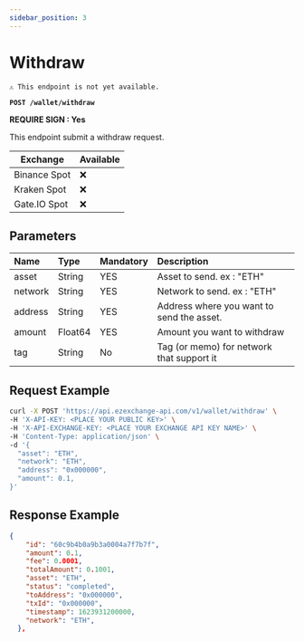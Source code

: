 ```yaml
---
sidebar_position: 3
---
```


# Withdraw

`⚠️ This endpoint is not yet available.`

**`POST /wallet/withdraw`**

**REQUIRE SIGN : Yes**

This endpoint submit a withdraw request.

| Exchange     | Available |
| ------------ | --------- |
| Binance Spot | ❌        |
| Kraken Spot  | ❌        |
| Gate.IO Spot | ❌        |

## Parameters

| Name    | Type    | Mandatory | Description                               |
| :------ | :------ | :-------- | :---------------------------------------- |
| asset   | String  | YES       | Asset to send. ex : "ETH"                 |
| network | String  | YES       | Network to send. ex : "ETH"               |
| address | String  | YES       | Address where you want to send the asset. |
| amount  | Float64 | YES       | Amount you want to withdraw               |
| tag     | String  | No        | Tag (or memo) for network that support it |

## Request Example

```bash
curl -X POST 'https://api.ezexchange-api.com/v1/wallet/withdraw' \
-H 'X-API-KEY: <PLACE YOUR PUBLIC KEY>' \
-H 'X-API-EXCHANGE-KEY: <PLACE YOUR EXCHANGE API KEY NAME>' \
-H 'Content-Type: application/json' \
-d '{
  "asset": "ETH",
  "network": "ETH",
  "address": "0x000000",
  "amount": 0.1,
}'
```

## Response Example

```json
{
    "id": "60c9b4b0a9b3a0004a7f7b7f",
    "amount": 0.1,
    "fee": 0.0001,
    "totalAmount": 0.1001,
    "asset": "ETH",
    "status": "completed",
    "toAddress": "0x000000",
    "txId": "0x000000",
    "timestamp": 1623931200000,
    "network": "ETH",
  },
```
